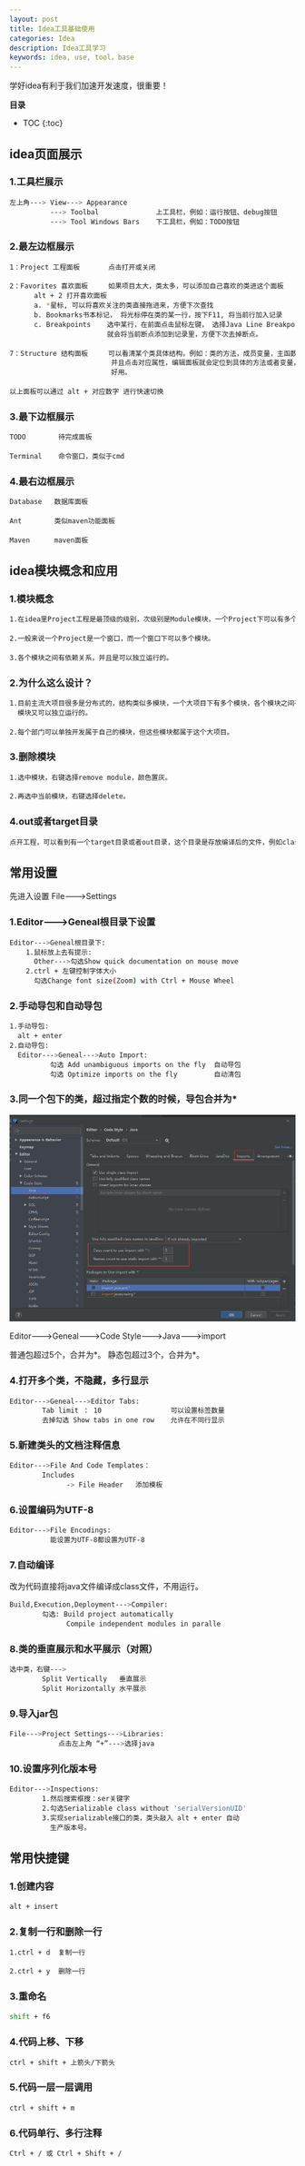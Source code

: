 ```yaml
---
layout: post
title: Idea工具基础使用
categories: Idea
description: Idea工具学习
keywords: idea, use, tool，base
---
```


 学好idea有利于我们加速开发速度，很重要！

**目录**

* TOC
{:toc}

## idea页面展示

### 1.工具栏展示

```sh
左上角---> View---> Appearance
          ---> Toolbal              上工具栏，例如：运行按钮、debug按钮
          ---> Tool Windows Bars    下工具栏，例如：TODO按钮
```

### 2.最左边框展示

```sh
1：Project 工程面板       点击打开或关闭

2：Favorites 喜欢面板     如果项目太大，类太多，可以添加自己喜欢的类进这个面板
      alt + 2 打开喜欢面板
      a. *星标, 可以将喜欢关注的类直接拖进来，方便下次查找
      b. Bookmarks书本标记， 将光标停在类的某一行，按下F11, 将当前行加入记录
      c. Breakpoints    选中某行，在前面点击鼠标左键， 选择Java Line Breakpoint
                        就会将当前断点添加到记录里，方便下次去掉断点。

7：Structure 结构面板     可以看清某个类具体结构，例如：类的方法，成员变量，主函数...
                         并且点击对应属性，编辑面板就会定位到具体的方法或者变量，非常
                         好用。

以上面板可以通过 alt + 对应数字 进行快速切换
```

### 3.最下边框展示

```sh
TODO        待完成面板

Terminal    命令窗口，类似于cmd
```

### 4.最右边框展示
```sh
Database   数据库面板

Ant        类似maven功能面板

Maven      maven面板
```

## idea模块概念和应用

### 1.模块概念

```sh
1.在idea里Project工程是最顶级的级别，次级别是Module模块，一个Project下可以有多个Module。

2.一般来说一个Project是一个窗口，而一个窗口下可以多个模块。

3.各个模块之间有依赖关系，并且是可以独立运行的。
```

### 2.为什么这么设计？

```sh
1.目前主流大项目很多是分布式的，结构类似多模块，一个大项目下有多个模块，各个模块之间有依赖关系，
  模块又可以独立运行的。

2.每个部门可以单独开发属于自己的模块，但这些模块都属于这个大项目。
```

### 3.删除模块

```sh
1.选中模块，右键选择remove module，颜色置灰。

2.再选中当前模块，右键选择delete。
```

### 4.out或者target目录

```sh
点开工程，可以看到有一个target目录或者out目录，这个目录是存放编译后的文件，例如class文件。
```

## 常用设置

先进入设置 File--->Settings

### 1.Editor--->Geneal根目录下设置

```sh
Editor--->Geneal根目录下:
    1.鼠标放上去有提示:
      Other--->勾选Show quick documentation on mouse move
    2.ctrl + 左键控制字体大小
      勾选Change font size(Zoom) with Ctrl + Mouse Wheel
```


### 2.手动导包和自动导包

```sh
1.手动导包:
  alt + enter
2.自动导包:
  Editor--->Geneal--->Auto Import:
          勾选 Add unambiguous imports on the fly  自动导包
          勾选 Optimize imports on the fly         自动清包
```

### 3.同一个包下的类，超过指定个数的时候，导包合并为*

![](/images/posts/idea/1.png)

Editor--->Geneal--->Code Style--->Java--->import

普通包超过5个，合并为*。 静态包超过3个，合并为*。


### 4.打开多个类，不隐藏，多行显示

```sh
Editor--->Geneal--->Editor Tabs:
        Tab limit ： 10                 可以设置标签数量
        去掉勾选 Show tabs in one row    允许在不同行显示
```

### 5.新建类头的文档注释信息

```sh
Editor--->File And Code Templates：
        Includes
              -> File Header   添加模板
```

### 6.设置编码为UTF-8

```sh
Editor--->File Encodings:
          能设置为UTF-8都设置为UTF-8
```

### 7.自动编译

改为代码直接将java文件编译成class文件，不用运行。

```sh
Build,Execution,Deployment--->Compiler:
        勾选: Build project automatically
              Compile independent modules in paralle
```

### 8.类的垂直展示和水平展示（对照）

```sh
选中类，右键--->
        Split Vertically   垂直展示
        Split Horizontally 水平展示
```

### 9.导入jar包

```sh
File--->Project Settings--->Libraries:
            点击左上角 “+”--->选择java
```

### 10.设置序列化版本号

```sh
Editor--->Inspections:
        1.然后搜索框搜：ser关键字
        2.勾选Serializable class without 'serialVersionUID'
        3.实现serializable接口的类，类头敲入 alt + enter 自动 
          生产版本号。     
```

## 常用快捷键

### 1.创建内容

```sh
alt + insert
```

### 2.复制一行和删除一行

```sh
1.ctrl + d  复制一行

2.ctrl + y  删除一行
```

### 3.重命名

```sh
shift + f6
```

### 4.代码上移、下移

```sh
ctrl + shift + 上箭头/下箭头
```

### 5.代码一层一层调用

```sh
ctrl + shift + m
```

### 6.代码单行、多行注释

```sh
Ctrl + / 或 Ctrl + Shift + /
```

